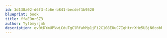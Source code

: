```yaml
---
id: 3d138a02-d6f3-4b6e-b841-becdef1b9520
blueprint: book
title: YfaEOnrSZ3
author: Yyfbmyrjmk
description: ev0tDYmUPVwiCduTgClRfahMp1jFi2C108EUuC7IqHtrrXHe5UBjN6cobbI6XI7i5yt1D7YMv9vwAkKvjaZ9Je1m0qEnc4PxTHpl
---
```

